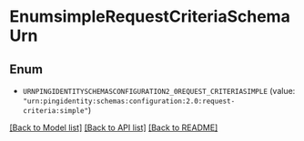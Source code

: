 # EnumsimpleRequestCriteriaSchemaUrn

## Enum


* `URNPINGIDENTITYSCHEMASCONFIGURATION2_0REQUEST_CRITERIASIMPLE` (value: `"urn:pingidentity:schemas:configuration:2.0:request-criteria:simple"`)


[[Back to Model list]](../README.md#documentation-for-models) [[Back to API list]](../README.md#documentation-for-api-endpoints) [[Back to README]](../README.md)


